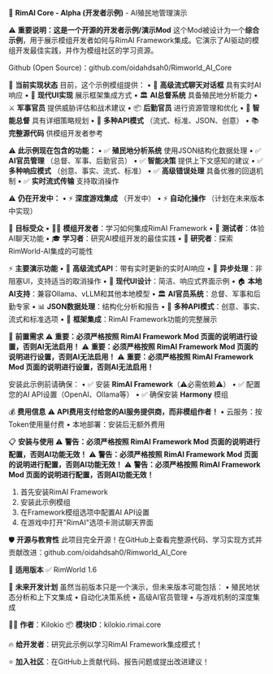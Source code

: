🧠 **RimAI Core - Alpha (开发者示例)** - AI殖民地管理演示

⚠️ **重要说明：这是一个开源的开发者示例/演示Mod**
这个Mod被设计为一个**综合示例**，用于展示模组开发者如何与RimAI Framework集成。它演示了AI驱动的模组开发最佳实践，并作为模组社区的学习资源。

Github (Open Source)：github.com/oidahdsah0/Rimworld_AI_Core

🔧 **当前实现状态**
目前，这个示例模组提供：
• 💬 **高级流式聊天对话框** 具有实时AI响应
• 🎯 **现代UI实现** 展示框架集成方式
• 🏛️ **AI总督系统** 具备殖民地分析能力
• ⚔️ **军事官员** 提供威胁评估和战术建议
• 📦 **后勤官员** 进行资源管理和优化
• 🧠 **智能总督** 具有详细策略规划
• 🔄 **多种API模式** （流式、标准、JSON、创意）
• 📚 **完整源代码** 供模组开发者参考

⚠️ **此示例现在包含的功能：**
• ✅ **殖民地分析系统** 使用JSON结构化数据处理
• ✅ **AI官员管理** （总督、军事、后勤官员）
• ✅ **智能决策** 提供上下文感知的建议
• ✅ **多种响应模式** （创意、事实、流式、标准）
• ✅ **高级错误处理** 具备优雅的回退机制
• ✅ **实时流式传输** 支持取消操作

⚠️ **仍在开发中：**
• ⚡ **深度游戏集成** （开发中）
• ⚡ **自动化操作** （计划在未来版本中实现）

🎯 **目标受众**
• 👨‍💻 **模组开发者**：学习如何集成RimAI Framework
• 🧪 **测试者**：体验AI聊天功能
• 🎓 **学习者**：研究AI模组开发的最佳实践
• 🔬 **研究者**：探索RimWorld-AI集成的可能性

⚡ **主要演示功能**
• 🌊 **高级流式API**：带有实时更新的实时AI响应
• 🔄 **异步处理**：非阻塞UI，支持适当的取消操作
• 🎨 **现代UI设计**：简洁、响应式界面示例
• 🏠 **本地AI支持**：兼容Ollama、vLLM和其他本地模型
• 🏛️ **AI官员系统**：总督、军事和后勤专家
• 📊 **JSON数据处理**：结构化分析和报告
• 🎯 **多种API模式**：创意、事实、流式和标准选项
• 🔧 **框架集成**：RimAI Framework功能的完整展示

🔑 **前置需求**
⚠️ **重要：必须严格按照 RimAI Framework Mod 页面的说明进行设置，否则AI无法启用！**
⚠️ **重要：必须严格按照 RimAI Framework Mod 页面的说明进行设置，否则AI无法启用！**
⚠️ **重要：必须严格按照 RimAI Framework Mod 页面的说明进行设置，否则AI无法启用！**

安装此示例前请确保：
• ✅ 安装 **RimAI Framework**（⚠️必需依赖⚠️）
• ✅ 配置您的AI API设置（OpenAI、Ollama等）
• ✅ 确保安装 **Harmony** 模组

💰 **费用信息**
⚠️ **API费用支付给您的AI服务提供商，而非模组作者！**
• 云服务：按Token使用量付费
• 本地部署：安装后无额外费用

📋 **安装与使用**
⚠️ **警告：必须严格按照 RimAI Framework Mod 页面的说明进行配置，否则AI功能无效！**
⚠️ **警告：必须严格按照 RimAI Framework Mod 页面的说明进行配置，否则AI功能无效！**
⚠️ **警告：必须严格按照 RimAI Framework Mod 页面的说明进行配置，否则AI功能无效！**

1. 首先安装RimAI Framework
2. 安装此示例模组
3. 在Framework模组选项中配置AI API设置
4. 在游戏中打开"RimAI"选项卡测试聊天界面

🛡️ **开源与教育性**
此项目完全开源！在GitHub上查看完整源代码、学习实现方式并贡献改进：github.com/oidahdsah0/Rimworld_AI_Core

🎯 **适用版本**
✅ RimWorld 1.6

🔮 **未来开发计划**
虽然当前版本只是一个演示，但未来版本可能包括：
• 殖民地状态分析和上下文集成
• 自动化决策系统
• 高级AI官员管理
• 与游戏机制的深度集成

👨‍💻 **作者**：Kilokio
📦 **模块ID**：kilokio.rimai.core

🔥 **给开发者**：研究此示例以学习RimAI Framework集成模式！

⭐ **加入社区**：在GitHub上贡献代码、报告问题或提出改进建议！
